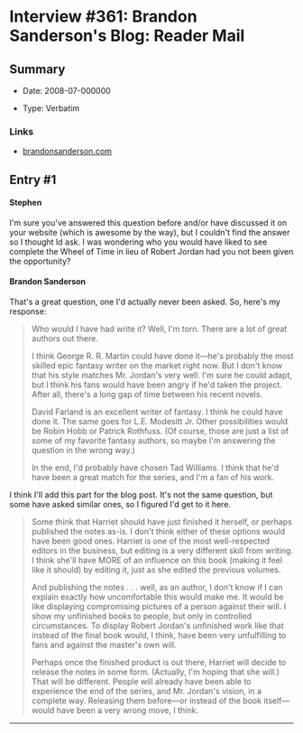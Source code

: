 # Interview #361: Brandon Sanderson's Blog: Reader Mail

## Summary

- Date: 2008-07-000000

- Type: Verbatim

### Links

- [brandonsanderson.com](http://www.brandonsanderson.com/blog/667/Reader-Mail)


## Entry #1

#### Stephen

I'm sure you've answered this question before and/or have discussed it on your website (which is awesome by the way), but I couldn't find the answer so I thought Id ask. I was wondering who you would have liked to see complete the Wheel of Time in lieu of Robert Jordan had you not been given the opportunity?

#### Brandon Sanderson

That's a great question, one I'd actually never been asked. So, here's my response:

> Who would I have had write it? Well, I'm torn. There are a lot of great authors out there.
>
> I think George R. R. Martin could have done it—he's probably the most skilled epic fantasy writer on the market right now. But I don't know that his style matches Mr. Jordan's very well. I'm sure he could adapt, but I think his fans would have been angry if he'd taken the project. After all, there's a long gap of time between his recent novels.
>
> David Farland is an excellent writer of fantasy. I think he could have done it. The same goes for L.E. Modesitt Jr. Other possibilities would be Robin Hobb or Patrick Rothfuss. (Of course, those are just a list of some of my favorite fantasy authors, so maybe I'm answering the question in the wrong way.)
>
> In the end, I'd probably have chosen Tad Williams. I think that he'd have been a great match for the series, and I'm a fan of his work.

I think I'll add this part for the blog post. It's not the same question, but some have asked similar ones, so I figured I'd get to it here.

> Some think that Harriet should have just finished it herself, or perhaps published the notes as-is. I don't think either of these options would have been good ones. Harriet is one of the most well-respected editors in the business, but editing is a very different skill from writing. I think she'll have MORE of an influence on this book (making it feel like it should) by editing it, just as she edited the previous volumes.
>
> And publishing the notes . . . well, as an author, I don't know if I can explain exactly how uncomfortable this would make me. It would be like displaying compromising pictures of a person against their will. I show my unfinished books to people, but only in controlled circumstances. To display Robert Jordan's unfinished work like that instead of the final book would, I think, have been very unfulfilling to fans and against the master's own will.
>
> Perhaps once the finished product is out there, Harriet will decide to release the notes in some form. (Actually, I'm hoping that she will.) That will be different. People will already have been able to experience the end of the series, and Mr. Jordan's vision, in a complete way. Releasing them before—or instead of the book itself—would have been a very wrong move, I think.


---

